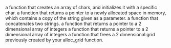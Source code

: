 a function that creates an array of chars, and initializes it with a specific char.
a function that returns a pointer to a newly allocated space in memory, which contains a copy of the string given as a parameter.
 a function that concatenates two strings.
 a function that returns a pointer to a 2 dimensional array of integers
 a function that returns a pointer to a 2 dimensional array of integers
 a function that frees a 2 dimensional grid previously created by your alloc_grid function.
